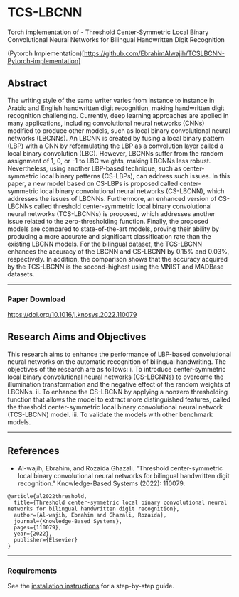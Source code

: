 # TCS-LBCNN
Torch implementation of - Threshold Center-Symmetric Local Binary Convolutional Neural Networks for Bilingual Handwritten Digit Recognition

(Pytorch Implementation)[https://github.com/EbrahimAlwajih/TCSLBCNN-Pytorch-implementation]

## Abstract
The writing style of the same writer varies from instance to instance in Arabic and English handwritten digit recognition, making handwritten digit recognition challenging. Currently, deep learning approaches are applied in many applications, including convolutional neural networks (CNNs) modified to produce other models, such as local binary convolutional neural networks (LBCNNs). An LBCNN is created by fusing a local binary pattern (LBP) with a CNN by reformulating the LBP as a convolution layer called a local binary convolution (LBC). However, LBCNNs suffer from the random assignment of 1, 0, or -1 to LBC weights, making LBCNNs less robust. Nevertheless, using another LBP-based technique, such as center-symmetric local binary patterns (CS-LBPs), can address such issues. In this paper, a new model based on CS-LBPs is proposed called center-symmetric local binary convolutional neural networks (CS-LBCNN), which addresses the issues of LBCNNs. Furthermore, an enhanced version of CS-LBCNNs called threshold center-symmetric local binary convolutional neural networks (TCS-LBCNNs) is proposed, which addresses another issue related to the zero-thresholding function. Finally, the proposed models are compared to state-of-the-art models, proving their ability by producing a more accurate and significant classification rate than the existing LBCNN models. For the bilingual dataset, the TCS-LBCNN enhances the accuracy of the LBCNN and CS-LBCNN by 0.15% and 0.03%, respectively. In addition, the comparison shows that the accuracy acquired by the TCS-LBCNN is the second-highest using the MNIST and MADBase datasets.

***
### Paper Download
https://doi.org/10.1016/j.knosys.2022.110079

## Research Aims and Objectives
This research aims to enhance the performance of LBP-based convolutional neural networks on the automatic recognition of bilingual handwriting. The objectives of the research are as follows:
i.	To introduce center-symmetric local binary convolutional neural networks (CS-LBCNNs) to overcome the illumination transformation and the negative effect of the random weights of LBCNNs.
ii.	To enhance the CS-LBCNN by applying a nonzero thresholding function that allows the model to extract more distinguished features, called the threshold center-symmetric local binary convolutional neural network (TCS-LBCNN) model.
iii.	To validate the models with other benchmark models.

***

## References

* Al-wajih, Ebrahim, and Rozaida Ghazali. "Threshold center-symmetric local binary convolutional neural networks for bilingual handwritten digit recognition." Knowledge-Based Systems (2022): 110079.

```
@article{al2022threshold,
  title={Threshold center-symmetric local binary convolutional neural networks for bilingual handwritten digit recognition},
  author={Al-wajih, Ebrahim and Ghazali, Rozaida},
  journal={Knowledge-Based Systems},
  pages={110079},
  year={2022},
  publisher={Elsevier}
}
```


***

### Requirements
See the [installation instructions](INSTALL.md) for a step-by-step guide.



